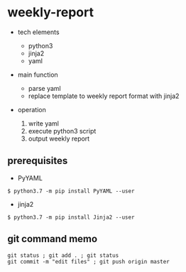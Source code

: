 # weekly-report

- tech elements
    - python3
    - jinja2
    - yaml

- main function
    - parse yaml
    - replace template to weekly report format with jinja2

- operation
    1. write yaml
    2. execute python3 script
    3. output weekly report

## prerequisites

- PyYAML

```
$ python3.7 -m pip install PyYAML --user
```

- jinja2

```
$ python3.7 -m pip install Jinja2 --user
```


## git command memo

```
git status ; git add . ; git status
git commit -m "edit files" ; git push origin master
```



